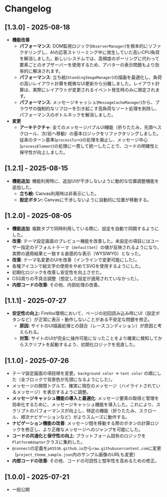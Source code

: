 # Changelog

## [1.3.0] - 2025-08-18
- **機能改善**
  - **パフォーマンス**: DOM監視ロジック(`ObserverManager`)を根本的にリファクタリングし、AIの応答ストリーミング中に発生していた高いCPU負荷を解消しました。新しいシステムでは、高頻度のポーリングに代わって要素ごとのオブザーバーを使用するため、アバターの表示問題もより効率的に解決されます。
  - **パフォーマンス**: 立ち絵(`StandingImageManager`)の描画を最適化し、負荷の高いレイアウト計算を軽微なUI更新から分離しました。レイアウト計算は、実際にレイアウトが変更されるイベント発生時のみに限定されます。
  - **パフォーマンス**: メッセージキャッシュ(`MessageCacheManager`)から、ブラウザの強制的なリフローを引き起こす高負荷なソート処理を削除し、パフォーマンスのボトルネックを解消しました。
- **変更**
  - **アーキテクチャ**: 全てのメッセージバブルUI機能（折りたたみ、先頭へスクロール、次/前へ移動）の基本ロジックをリファクタリングしました。従来のターン基準(`processTurn`)の処理を廃止し、メッセージ中心(`processElement`)の処理に一貫して統一したことで、コードの明確性と保守性が向上しました。

## [1.2.1] - 2025-08-15
- **機能追加**: 機能利用時に、追加UIが干渉しないように動的な位置調整機能を追加した。
  - **立ち絵:** Canvas利用時は非表示にした。
  - **設定ボタン:** Canvasに干渉しないように自動的に位置が移動する。

## [1.2.0] - 2025-08-05
- **機能追加**: 複数タブで同時利用している際に、設定を自動で同期するようにした。
- **改善**: テーマ設定画面のプレビュー機能を改善した。未設定の項目にはユーザー指定のデフォルトテーマ（`defaultSet`）の値が反映されるようになり、実際の適用結果と一致する直感的な表示（WYSIWYG）となった。
- **改善**: テーマ名変更のUIを改善（インラインで変更可能にした）。
- 各種アイコンで絵文字の使用をやめてSVGを使用するようにした。
- 初期化ロジックを改善し安定性を向上させた。
- CSS周りの不具合調整（想定した設定が適用されていなかった）。
- **内部コードの改善**: その他、内部処理の改善。

## [1.1.1] - 2025-07-27
- **安定性の向上:** Firefox環境において、ページの初回読み込み時にUI（設定ボタンなど）が正常に表示・動作しないことがある不安定な問題を修正。
  - **原因:** サイトのUI描画処理との競合（レースコンディション）が原因と考えられる。
  - **対策:** サイトのUIが完全に操作可能になったことをより確実に検知してからスクリプトを起動するよう、初期化ロジックを見直した。

## [1.1.0] - 2025-07-26
- テーマ設定画面の項目順を変更。`background color` -> `text color` の順にした（全ブロックで背景色が先頭になるようにした）。	
- メッセージの開閉トグルで、確実に現在のメッセージ（ハイライトされているメッセージ）を表示するように調整。
- **メッセージキャッシュ機能の導入と最適化**: メッセージ要素の取得と管理を効率化するために、メッセージキャッシュ機能を導入した。これにより、スクリプトのパフォーマンスが向上し、特定の機能（折りたたみ、スクロール、順次ナビゲーションなど）がよりスムーズに動作する。
- **ナビゲーション機能の改善**: メッセージ間を移動する際のボタンの計算ロジックを修正し、より正確なメッセージへのジャンプを可能にした。
- **コードの共通化と保守性の向上**: プラットフォーム固有のロジックを`PlatformAdapter`クラスに集約した。
- `@connect`の定義を`p65536.github.io`から`raw.githubusercontent.com`に変更（`project_theme_sample.json`内のサンプル画像のURLも変更）
- **内部コードの改善**: その他、コードの可読性と堅牢性を高めるための修正。

## [1.0.0] - 2025-07-21
- 一般公開